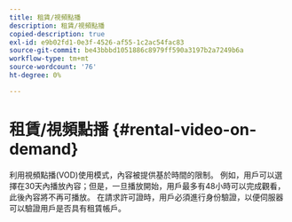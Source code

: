 ```yaml
---
title: 租賃/視頻點播
description: 租賃/視頻點播
copied-description: true
exl-id: e9b02fd1-0e3f-4526-af55-1c2ac54fac83
source-git-commit: be43bbbd1051886c8979ff590a3197b2a7249b6a
workflow-type: tm+mt
source-wordcount: '76'
ht-degree: 0%

---
```


# 租賃/視頻點播 {#rental-video-on-demand}

利用視頻點播(VOD)使用模式，內容被提供基於時間的限制。 例如，用戶可以選擇在30天內播放內容；但是，一旦播放開始，用戶最多有48小時可以完成觀看，此後內容將不再可播放。 在請求許可證時，用戶必須進行身份驗證，以便伺服器可以驗證用戶是否具有租賃帳戶。
